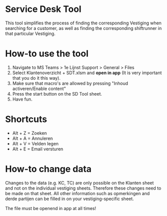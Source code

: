 # Service Desk Tool
This tool simplifies the process of finding the corresponding Vestiging when searching for a customer, as well as finding the corresponding shiftrunner in that particular Vestiging. 

# How-to use the tool
1. Navigate to MS Teams > 1e Lijnst Support > General > Files
2. Select Klantenoverzicht + SDT.xlsm and <b>open in app</b> (It is very important that you do it this way).
3. Make sure that macro's are allowed by pressing "Inhoud activeren/Enable content"
4. Press the start button on the SD Tool sheet.
5. Have fun. 

# Shortcuts
- Alt + Z = Zoeken
- Alt + A = Annuleren
- Alt + V = Velden legen
- Alt + E = Email versturen

# How-to change data
Changes to the data (e.g. KC, TC) are only possible on the Klanten sheet and not on the individual vestiging sheets. 
Therefore these changes need to be made on that sheet. All other information such as opmerkingen and derde partijen can be filled in on your vestiging-specific sheet. 

The file must be openend in app at all times!

